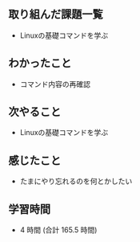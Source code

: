 ## 取り組んだ課題一覧
- Linuxの基礎コマンドを学ぶ
## わかったこと
- コマンド内容の再確認
## 次やること
- Linuxの基礎コマンドを学ぶ
## 感じたこと
- たまにやり忘れるのを何とかしたい
## 学習時間
- 4 時間 (合計 165.5 時間)
